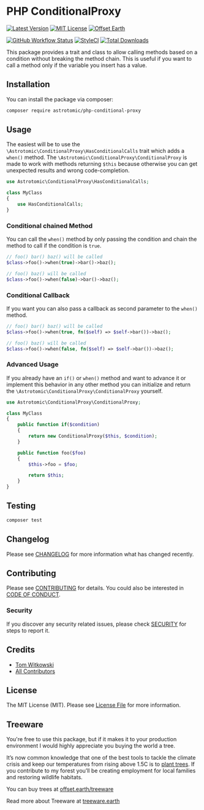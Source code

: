 # PHP ConditionalProxy

[![Latest Version](http://img.shields.io/packagist/v/astrotomic/php-conditional-proxy.svg?label=Release&style=for-the-badge)](https://packagist.org/packages/astrotomic/php-conditional-proxy)
[![MIT License](https://img.shields.io/github/license/Astrotomic/php-conditional-proxy.svg?label=License&color=blue&style=for-the-badge)](https://github.com/Astrotomic/php-conditional-proxy/blob/master/LICENSE)
[![Offset Earth](https://img.shields.io/badge/Treeware-%F0%9F%8C%B3-green?style=for-the-badge)](https://plant.treeware.earth/Astrotomic/php-conditional-proxy)

[![GitHub Workflow Status](https://img.shields.io/github/workflow/status/Astrotomic/php-conditional-proxy/run-tests?style=flat-square&logoColor=white&logo=github&label=Tests)](https://github.com/Astrotomic/php-conditional-proxy/actions?query=workflow%3Arun-tests)
[![StyleCI](https://styleci.io/repos/271375912/shield)](https://styleci.io/repos/271375912)
[![Total Downloads](https://img.shields.io/packagist/dt/astrotomic/php-conditional-proxy.svg?label=Downloads&style=flat-square)](https://packagist.org/packages/astrotomic/php-conditional-proxy)

This package provides a trait and class to allow calling methods based on a condition without breaking the method chain.
This is useful if you want to call a method only if the variable you insert has a value.

## Installation

You can install the package via composer:

```bash
composer require astrotomic/php-conditional-proxy
```

## Usage

The easiest will be to use the `\Astrotomic\ConditionalProxy\HasConditionalCalls` trait which adds a `when()` method.
The `\Astrotomic\ConditionalProxy\ConditionalProxy` is made to work with methods returning `$this` because otherwise you can get unexpected results and wrong code-completion.

```php
use Astrotomic\ConditionalProxy\HasConditionalCalls;

class MyClass
{
    use HasConditionalCalls;
}
```

### Conditional chained Method

You can call the `when()` method by only passing the condition and chain the method to call if the condition is `true`.

```php
// foo() bar() baz() will be called
$class->foo()->when(true)->bar()->baz();

// foo() baz() will be called
$class->foo()->when(false)->bar()->baz();
```

### Conditional Callback

If you want you can also pass a callback as second parameter to the `when()` method.

```php
// foo() bar() baz() will be called
$class->foo()->when(true, fn($self) => $self->bar())->baz();

// foo() baz() will be called
$class->foo()->when(false, fn($self) => $self->bar())->baz();
```

### Advanced Usage

If you already have an `if()` or `when()` method and want to advance it or implement this behavior in any other method you can initialize and return the `\Astrotomic\ConditionalProxy\ConditionalProxy` yourself.

```php
use Astrotomic\ConditionalProxy\ConditionalProxy;

class MyClass
{
    public function if($condition)
    {
        return new ConditionalProxy($this, $condition);
    }

    public function foo($foo)
    {
        $this->foo = $foo;

        return $this;
    }
}
```

## Testing

```bash
composer test
```

## Changelog

Please see [CHANGELOG](CHANGELOG.md) for more information what has changed recently.

## Contributing

Please see [CONTRIBUTING](https://github.com/Astrotomic/.github/blob/master/CONTRIBUTING.md) for details. You could also be interested in [CODE OF CONDUCT](https://github.com/Astrotomic/.github/blob/master/CODE_OF_CONDUCT.md).

### Security

If you discover any security related issues, please check [SECURITY](https://github.com/Astrotomic/.github/blob/master/SECURITY.md) for steps to report it.

## Credits

-   [Tom Witkowski](https://github.com/Gummibeer)
-   [All Contributors](../../contributors)

## License

The MIT License (MIT). Please see [License File](LICENSE.md) for more information.

## Treeware

You're free to use this package, but if it makes it to your production environment I would highly appreciate you buying the world a tree.

It’s now common knowledge that one of the best tools to tackle the climate crisis and keep our temperatures from rising above 1.5C is to [plant trees](https://www.bbc.co.uk/news/science-environment-48870920). If you contribute to my forest you’ll be creating employment for local families and restoring wildlife habitats.

You can buy trees at [offset.earth/treeware](https://plant.treeware.earth/Astrotomic/php-conditional-proxy)

Read more about Treeware at [treeware.earth](https://treeware.earth)
